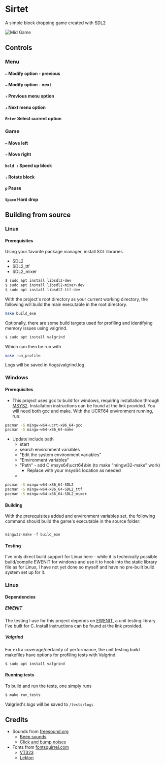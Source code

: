 # Sirtet
A simple block dropping game created with SDL2

![Mid Game]("/docs/midgame.png")

## Controls

### Menu

#### `←` Modify option - previous
#### `→` Modify option - next
#### `↑` Previous menu option
#### `↓` Next menu option
#### `Enter` Select current option

### Game

#### `←` Move left 
#### `→` Move right
#### `hold ↑` Speed up block 
#### `↓` Rotate block
#### `p` Pause
#### `Space` Hard drop


## Building from source
### Linux

#### Prerequisites

Using your favorite package manager, install SDL libraries
* SDL2
* SDL2_ttf
* SDL2_mixer


```bash
$ sudo apt install libsdl2-dev
$ sudo apt install libsdl2-mixer-dev
$ sudo apt install libsdl2-ttf-dev
```

With the project's root directory as your current working directory, the 
following will build the main executable in the root directory.

```bash
make build_exe
```

Optionally, there are some build targets used for profiling and identifying
memory issues using valgrind.
```bash
$ sudo apt install valgrind
```

Which can then be run with

```bash
make run_profile
```

Logs will be saved in /logs/valgrind.log


### Windows

#### Prerequisites

* This project uses gcc to build for windows, requiring installation through
[MSYS2](https://msys64.org). Installation instructions can be found at the link provided. You will need both gcc and make. With the UCRT64 environment running, run:

```bash
pacman -S mingw-w64-ucrt-x86_64-gcc
pacman -S mingw-w64-x86_64-make
```

* Update include path 
  * start
  * search environment variables
  * "Edit the system environment variables"
  * "Environment variables"
  * "Path" - add C:\msys64\ucrt64\bin (to make "mingw32-make" work)
    * Replace with your msys64 location as needed
  * 

```bash
pacman -S mingw-w64-x86_64-SDL2
pacman -S mingw-w64-x86_64-SDL2_ttf
pacman -S mingw-w64-x86_64-SDL2_mixer
```

#### Building

With the prerequisites added and environment variables set, the following
command should build the game's executable in the source folder:

```powershell

mingw32-make -f build_exe

```


#### Testing 

I've only direct build support for Linux here - while it is technically
possible build/compile EWENIT for windows and use it to hook into the static 
library file as for Linux, I have not yet done so myself and have no pre-built
build system set up for it.

### Linux

#### Dependencies

##### EWENIT
The testing I use for this project depends on [EWENIT](), a unit testing
library I've built for C. Install instructions can be found at the link
provided.

##### Valgrind
For extra coverage/certainty of performance, the unit testing build makefiles
have options for profiling tests with Valgrind:
```bash
$ sudo apt install valgrind
```

#### Running tests

To build and run the tests, one simply runs
```bash
$ make run_tests
```
Valgrind's logs will be saved to `/tests/logs`

## Credits
* Sounds from [freesound.org](https://freesound.org)
  * [Beep sounds](https://freesound.org/people/Kenneth_Cooney/sounds/463067/)
  * [Click and bump noises](https://freesound.org/people/rellable/sounds/537978/)
* Fonts from [fontsquirrel.com](https://www.fontsquirrel.com/)
  * [VT323](https://www.fontsquirrel.com/fonts/vt323)
  * [Lekton](https://www.fontsquirrel.com/fonts/lekton)

